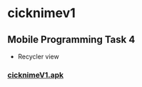 # cicknimev1

## Mobile Programming Task 4
- Recycler view

### <a href="https://docs.google.com/uc?export=download&id=1Hbd0cy-0gLG4lRVY7ukf4Vr8UCOfej8n">cicknimeV1.apk</a>

